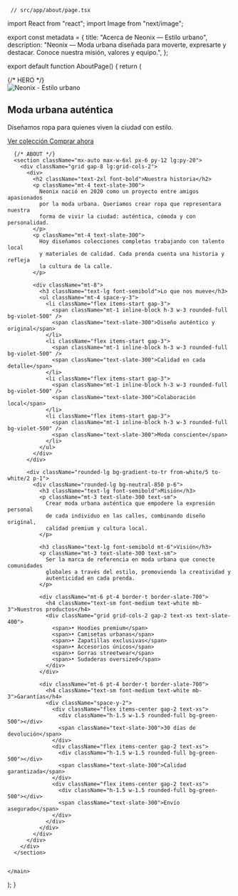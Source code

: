      // src/app/about/page.tsx
import React from "react";
import Image from "next/image";

export const metadata = {
  title: "Acerca de Neonix — Estilo urbano",
  description: "Neonix — Moda urbana diseñada para moverte, expresarte y destacar. Conoce nuestra misión, valores y equipo.",
};

export default function AboutPage() {
  return (
    <main className="min-h-screen bg-neutral-900 text-slate-100">
      {/* HERO */}
      <section className="relative overflow-hidden">
        <div className="relative h-72 sm:h-96 md:h-[420px] lg:h-[520px]">
          <Image
            src="/images/about-hero.jpg"
            alt="Neonix - Estilo urbano"
            fill
            sizes="(max-width: 768px) 100vw, 50vw"
            className="object-cover object-center opacity-80"
            priority
          />
          <div className="absolute inset-0 bg-gradient-to-b from-black/40 via-black/25 to-black/60" />
          <div className="absolute inset-0 flex items-center justify-center">
            <div className="max-w-3xl px-6 text-center">
              <h1 className="text-3xl sm:text-4xl md:text-5xl font-extrabold tracking-tight">
                Moda urbana auténtica
              </h1>
              <p className="mt-4 text-sm sm:text-base md:text-lg text-slate-300">
                Diseñamos ropa para quienes viven la ciudad con estilo.
              </p>
              <div className="mt-6 flex items-center justify-center gap-3">
                <a
                  href="/shop"
                  className="inline-flex items-center rounded-md bg-violet-600 px-4 py-2 text-sm font-medium shadow hover:bg-violet-500"
                >
                  Ver colección
                </a>
                <a
                  href="/collections/new"
                  className="inline-flex items-center rounded-md border border-slate-600 px-4 py-2 text-sm font-medium text-slate-200 hover:bg-slate-800/50"
                >
                  Comprar ahora
                </a>
              </div>
            </div>
          </div>
        </div>
      </section>

      {/* ABOUT */}
      <section className="mx-auto max-w-6xl px-6 py-12 lg:py-20">
        <div className="grid gap-8 lg:grid-cols-2">
          <div>
            <h2 className="text-2xl font-bold">Nuestra historia</h2>
            <p className="mt-4 text-slate-300">
              Neonix nació en 2020 como un proyecto entre amigos apasionados 
              por la moda urbana. Queríamos crear ropa que representara nuestra 
              forma de vivir la ciudad: auténtica, cómoda y con personalidad.
            </p>
            <p className="mt-4 text-slate-300">
              Hoy diseñamos colecciones completas trabajando con talento local 
              y materiales de calidad. Cada prenda cuenta una historia y refleja 
              la cultura de la calle.
            </p>

            <div className="mt-8">
              <h3 className="text-lg font-semibold">Lo que nos mueve</h3>
              <ul className="mt-4 space-y-3">
                <li className="flex items-start gap-3">
                  <span className="mt-1 inline-block h-3 w-3 rounded-full bg-violet-500" />
                  <span className="text-slate-300">Diseño auténtico y original</span>
                </li>
                <li className="flex items-start gap-3">
                  <span className="mt-1 inline-block h-3 w-3 rounded-full bg-violet-500" />
                  <span className="text-slate-300">Calidad en cada detalle</span>
                </li>
                <li className="flex items-start gap-3">
                  <span className="mt-1 inline-block h-3 w-3 rounded-full bg-violet-500" />
                  <span className="text-slate-300">Colaboración local</span>
                </li>
                <li className="flex items-start gap-3">
                  <span className="mt-1 inline-block h-3 w-3 rounded-full bg-violet-500" />
                  <span className="text-slate-300">Moda consciente</span>
                </li>
              </ul>
            </div>
          </div>

          <div className="rounded-lg bg-gradient-to-tr from-white/5 to-white/2 p-1">
            <div className="rounded-lg bg-neutral-850 p-6">
              <h3 className="text-lg font-semibold">Misión</h3>
              <p className="mt-3 text-slate-300 text-sm">
                Crear moda urbana auténtica que empodere la expresión personal 
                de cada individuo en las calles, combinando diseño original, 
                calidad premium y cultura local.
              </p>

              <h3 className="text-lg font-semibold mt-6">Visión</h3>
              <p className="mt-3 text-slate-300 text-sm">
                Ser la marca de referencia en moda urbana que conecte comunidades 
                globales a través del estilo, promoviendo la creatividad y 
                autenticidad en cada prenda.
              </p>

              <div className="mt-6 pt-4 border-t border-slate-700">
                <h4 className="text-sm font-medium text-white mb-3">Nuestros productos</h4>
                <div className="grid grid-cols-2 gap-2 text-xs text-slate-400">
                  <span>• Hoodies premium</span>
                  <span>• Camisetas urbanas</span>
                  <span>• Zapatillas exclusivas</span>
                  <span>• Accesorios únicos</span>
                  <span>• Gorras streetwear</span>
                  <span>• Sudaderas oversized</span>
                </div>
              </div>

              <div className="mt-6 pt-4 border-t border-slate-700">
                <h4 className="text-sm font-medium text-white mb-3">Garantías</h4>
                <div className="space-y-2">
                  <div className="flex items-center gap-2 text-xs">
                    <div className="h-1.5 w-1.5 rounded-full bg-green-500"></div>
                    <span className="text-slate-300">30 días de devolución</span>
                  </div>
                  <div className="flex items-center gap-2 text-xs">
                    <div className="h-1.5 w-1.5 rounded-full bg-green-500"></div>
                    <span className="text-slate-300">Calidad garantizada</span>
                  </div>
                  <div className="flex items-center gap-2 text-xs">
                    <div className="h-1.5 w-1.5 rounded-full bg-green-500"></div>
                    <span className="text-slate-300">Envío asegurado</span>
                  </div>
                </div>
              </div>
            </div>
          </div>
        </div>
      </section>


    </main>
  );
}
